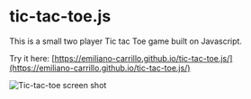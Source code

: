 # tic-tac-toe.js
This is a small two player Tic tac Toe game built on Javascript.

Try it here: [https://emiliano-carrillo.github.io/tic-tac-toe.js/](https://emiliano-carrillo.github.io/tic-tac-toe.js/)

![Tic-tac-toe screen shot](https://github.com/emiliano-carrillo/tic-tac-toe.js/blob/master/assets/image.png?raw=true)
